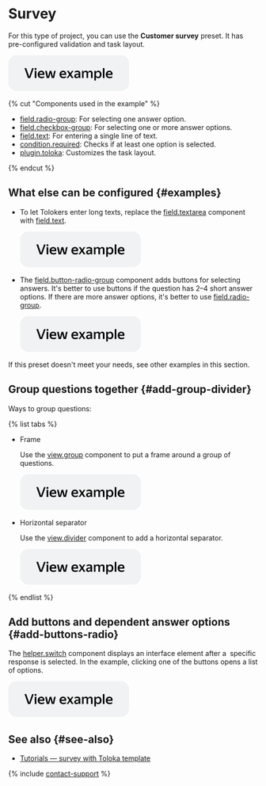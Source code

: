 # Survey

For this type of project, you can use the **Customer survey** preset. It has pre-configured validation and task layout.

[![image](../_images/buttons/view-example.svg)](https://clck.ru/TPoRH)

{% cut "Components used in the example" %}

- [field.radio-group](../reference/field.radio-group.md): For selecting one answer option.
- [field.checkbox-group](../reference/field.checkbox-group.md): For selecting one or more answer options.
- [field.text](../reference/field.text.md): For entering a single line of text.
- [condition.required](../reference/condition.required.md): Checks if at least one option is selected.
- [plugin.toloka](../reference/plugin.toloka.md): Customizes the task layout.

{% endcut %}

## What else can be configured {#examples}

- To let Tolokers enter long texts, replace the [field.textarea](../reference/field.textarea.md) component with [field.text](../reference/field.text.md).

  [![image](../_images/buttons/view-example.svg)](https://clck.ru/TqvkY)

- The [field.button-radio-group](../reference/field.button-radio-group.md) component adds buttons for selecting answers. It's better to use buttons if the question has 2–4 short answer options. If there are more answer options, it's better to use [field.radio-group](../reference/field.radio-group.md).

  [![image](../_images/buttons/view-example.svg)](https://clck.ru/TqvnQ)

If this preset doesn't meet your needs, see other examples in this section.

## Group questions together {#add-group-divider}

Ways to group questions:

{% list tabs %}

- Frame

  Use the [view.group](../reference/view.group.md) component to put a frame around a group of questions.

  [![image](../_images/buttons/view-example.svg)](https://clck.ru/TqvpG)

- Horizontal separator

  Use the [view.divider](../reference/view.divider.md) component to add a horizontal separator.

  [![image](../_images/buttons/view-example.svg)](https://clck.ru/Tqvqo)

{% endlist %}

## Add buttons and dependent answer options {#add-buttons-radio}

The [helper.switch](../reference/helper.switch.md) component displays an interface element after a  specific response is selected. In the example, clicking one of the buttons opens a list of options.

  [![image](../_images/buttons/view-example.svg)](https://clck.ru/Tqvs9)

## See also {#see-also}

- [Tutorials — survey with Toloka template](../../guide/tutorials/questionnaire-toloka.md)

{% include [contact-support](../_includes/contact-support.md) %}